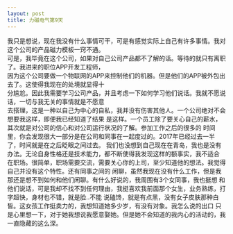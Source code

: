 ```yaml
---
layout: post
title: 力磁电气第9天
---
```


我只是想说，现在我没有什么事情可干，可是有感觉实际上自己有许多事情。我对这个公司的产品磁力模板一窍不通。  
可是，我毕竟在这个公司，如果对自己公司产品都不了解的话。等待的就只有离职了。我进来的职位APP开发工程师，    
因为这个公司要做一个物联网的APP来控制他们的机器。但是他们的APP被外包出去了。这使得我现在的处境就显得十    
分尴尬。因此我需要学习公司产品，并且考虑一下如何学习他们说话。我就不愿说话，一切与我无关的事情就是不愿意  
去搭理，这是一种以自己为中心的自私，我并没有伤害其他人。一个公司绝对不会想要我这样，即便我已经知道了结果
是这样。一个员工除了要关心自己的薪水，其次就是对公司的信心和对公司运行状况的了解。参加工作之后的很多的
时间里，你会发现很大一部分是在公司和同事在一起度过的。2017年已经过去一半了，时间就是在之后眨眼之间过去。
我们也没想到自己现在在青岛，我也是没有办法。无论自身性格还是技术能力，都不断使得我发现这样的额事实，我不适合
在职场。很简单，职场需要交流，需要关心你的上司，至少知道他的想法。我觉得自己并没有这个特性。还有同事之间的
闲聊，虽然我现在没有什么工作，但是我那还是想不到如何和他们闲聊。有什么好说的，我周围有3个女同事，我也挺想
和他们说话，可是我却不找不到任何理由，我挺喜欢我前面那个女生，业务熟练，打字超快，身材也不错，就是脸..不能
说磕馋，就是有点黑，没有女子皮肤那种白皙。这女孩工作挺卖力的，我想知道她多少岁，有没有对象。我怎么说的出口
只是心里想一下，对于她我想说我愿意娶她。但是她不会知道的我内心的活动的，我一直隐藏的这么深。
